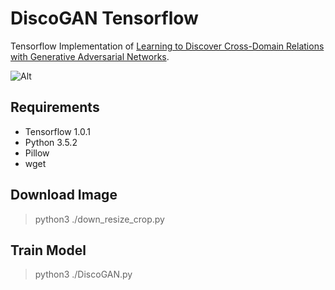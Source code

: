 # DiscoGAN Tensorflow

Tensorflow Implementation of [Learning to Discover Cross-Domain Relations with Generative Adversarial Networks](https://arxiv.org/abs/1703.05192).

![Alt]()

## Requirements

- Tensorflow 1.0.1
- Python 3.5.2
- Pillow
- wget

## Download Image

> python3 ./down_resize_crop.py

## Train Model

> python3 ./DiscoGAN.py

